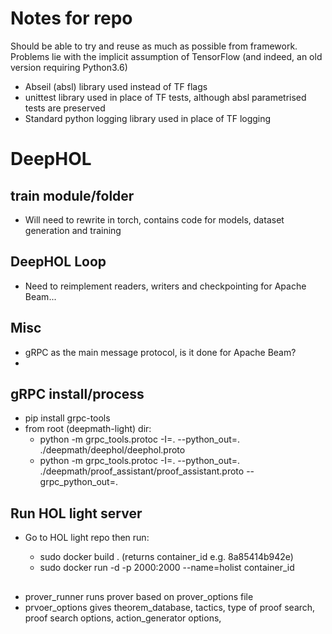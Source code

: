 # Notes for repo
Should be able to try and reuse as much as possible from framework. Problems lie with the implicit assumption of TensorFlow (and indeed, an old version requiring Python3.6)

- Abseil (absl) library used instead of TF flags 
- unittest library used in place of TF tests, although absl parametrised tests are preserved
- Standard python logging library used in place of TF logging

# DeepHOL 


## train module/folder

- Will need to rewrite in torch, contains code for models, dataset generation and training

## DeepHOL Loop

- Need to reimplement readers, writers and checkpointing for Apache Beam...


## Misc

- gRPC as the main message protocol, is it done for Apache Beam? 
-  


## gRPC install/process

- pip install grpc-tools
- from root (deepmath-light) dir:
  - python -m grpc_tools.protoc -I=. --python_out=. ./deepmath/deephol/deephol.proto
  - python -m grpc_tools.protoc -I=. --python_out=. ./deepmath/proof_assistant/proof_assistant.proto --grpc_python_out=.

## Run HOL light server

- Go to HOL light repo then run:

  - sudo docker build . (returns container_id e.g. 8a85414b942e)
  - sudo docker run -d -p 2000:2000 --name=holist container_id

## 

- prover_runner runs prover based on prover_options file
- prvoer_options gives theorem_database, tactics, type of proof search, proof search options, action_generator options, 